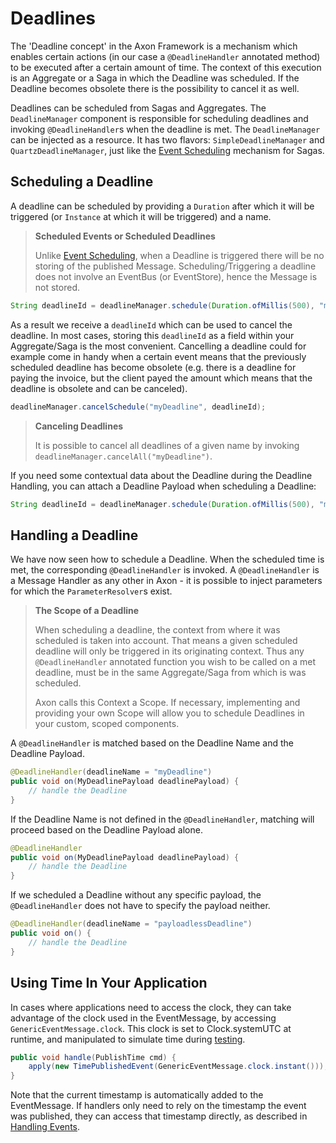 # Deadlines

The 'Deadline concept' in the Axon Framework is a mechanism which enables certain actions
 (in our case a `@DeadlineHandler` annotated method) to be executed after a certain amount of time. 
The context of this execution is an Aggregate or a Saga in which the Deadline was scheduled. 
If the Deadline becomes obsolete there is the possibility to cancel it as well.  

Deadlines can be scheduled from Sagas and Aggregates. 
The `DeadlineManager` component is responsible for scheduling deadlines and invoking `@DeadlineHandler`s when the deadline is met. 
The `DeadlineManager` can be injected as a resource. 
It has two flavors: `SimpleDeadlineManager` and `QuartzDeadlineManager`,
 just like the [Event Scheduling](../implementing-domain-logic/complex-business-transactions/deadline-handling.md) mechanism for Sagas. 

## Scheduling a Deadline

A deadline can be scheduled by providing a `Duration` after which it will be triggered
 (or `Instance` at which it will be triggered) and a name.

> **Scheduled Events or Scheduled Deadlines**
>  
> Unlike [Event Scheduling](../implementing-domain-logic/complex-business-transactions/deadline-handling.md),
>  when a Deadline is triggered there will be no storing of the published Message. 
> Scheduling/Triggering a deadline does not involve an EventBus (or EventStore), hence the Message is not stored.

```java
String deadlineId = deadlineManager.schedule(Duration.ofMillis(500), "myDeadline");
```

As a result we receive a `deadlineId` which can be used to cancel the deadline. 
In most cases, storing this `deadlineId` as a field within your Aggregate/Saga is the most convenient. 
Cancelling a deadline could for example come in handy when a certain event means that the previously scheduled deadline has become obsolete
 (e.g. there is a deadline for paying the invoice, 
 but the client payed the amount which means that the deadline is obsolete and can be canceled).

```java
deadlineManager.cancelSchedule("myDeadline", deadlineId);
```

> **Canceling Deadlines**
>
> It is possible to cancel all deadlines of a given name by invoking `deadlineManager.cancelAll("myDeadline")`.

If you need some contextual data about the Deadline during the Deadline Handling,
 you can attach a Deadline Payload when scheduling a Deadline:

```java
String deadlineId = deadlineManager.schedule(Duration.ofMillis(500), "myDeadline", new MyDeadlinePayload(...));
```

## Handling a Deadline

We have now seen how to schedule a Deadline. When the scheduled time is met,
 the corresponding `@DeadlineHandler` is invoked.
A `@DeadlineHandler` is a Message Handler as any other in Axon -
 it is possible to inject parameters for which the `ParameterResolver`s exist. 

> **The Scope of a Deadline** 
>
> When scheduling a deadline, the context from where it was scheduled is taken into account. 
> That means a given scheduled deadline will only be triggered in its originating context. 
> Thus any `@DeadlineHandler` annotated function you wish to be called on a met deadline,
>  must be in the same Aggregate/Saga from which is was scheduled.
>
> Axon calls this Context a Scope. 
> If necessary, implementing and providing your own Scope will allow you to schedule Deadlines in your custom,
>  scoped components.

A `@DeadlineHandler` is matched based on the Deadline Name and the Deadline Payload. 

```java
@DeadlineHandler(deadlineName = "myDeadline")
public void on(MyDeadlinePayload deadlinePayload) {
    // handle the Deadline
}
```

If the Deadline Name is not defined in the `@DeadlineHandler`,
 matching will proceed based on the Deadline Payload alone. 

```java
@DeadlineHandler
public void on(MyDeadlinePayload deadlinePayload) {
    // handle the Deadline
}
```

If we scheduled a Deadline without any specific payload,
 the `@DeadlineHandler` does not have to specify the payload neither. 

```java
@DeadlineHandler(deadlineName = "payloadlessDeadline")
public void on() {
    // handle the Deadline
}
```

## Using Time In Your  Application

In cases where applications need to access the clock, they can take advantage of the 
clock used in the EventMessage, by accessing `GenericEventMessage.clock`. 
This clock is set to Clock.systemUTC at runtime, and manipulated to simulate time during
[testing](../implementing-domain-logic/command-handling/testing.md).

```java
public void handle(PublishTime cmd) {
    apply(new TimePublishedEvent(GenericEventMessage.clock.instant()));
}
```

Note that the current timestamp is automatically added to the EventMessage.
If handlers only need to rely on the timestamp the event was published, 
they can access that timestamp directly, as described in 
[Handling Events](../implementing-domain-logic/event-handling/handling-events.md).